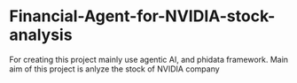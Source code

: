 # Financial-Agent-for-NVIDIA-stock-analysis
For creating this project mainly use agentic AI, and phidata framework. Main aim of this project is anlyze the stock of NVIDIA company
